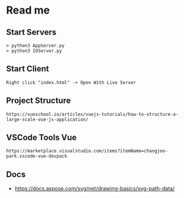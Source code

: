 # Read me

## Start Servers

    > python3 AppServer.py
    > python3 IOServer.py

## Start Client

    Right click "index.html" -> Open With Live Server

## Project Structure

    https://vueschool.io/articles/vuejs-tutorials/how-to-structure-a-large-scale-vue-js-application/

## VSCode Tools Vue

    https://marketplace.visualstudio.com/items?itemName=changjoo-park.vscode-vue-devpack


## Docs

 - https://docs.aspose.com/svg/net/drawing-basics/svg-path-data/